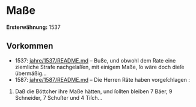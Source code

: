# Maße

**Ersterwähnung:** 1537

## Vorkommen
- 1537: [jahre/1537/README.md](../jahre/1537/README.md) – Buße, und obwohl dem
Rate eine ziemliche Strafe nachgelaſſen, mit einigem Maße,
ſo wäre doch dieſe übermäßig...
- 1587: [jahre/1587/README.md](../jahre/1587/README.md) – Die Herren Räte haben vorgeſchlagen :

1) Daß die Böttcher ihre Maße hätten, und ſollten
bleiben 7 Bäer, 9 Schneider, 7 Schuſter und 4 Tiſch...
